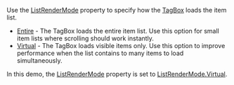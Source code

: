 Use the [ListRenderMode](https://docs.devexpress.com/Blazor/DevExpress.Blazor.DxTagBox-2.ListRenderMode) property to specify how the [TagBox](https://docs.devexpress.com/Blazor/DevExpress.Blazor.DxTagBox-2) loads the item list.

*   [Entire](https://docs.devexpress.com/Blazor/DevExpress.Blazor.ListRenderMode) - The TagBox loads the entire item list. Use this option for small item lists where scrolling should work instantly.
*   [Virtual](https://docs.devexpress.com/Blazor/DevExpress.Blazor.ListRenderMode) - The TagBox loads visible items only. Use this option to improve performance when the list contains to many items to load simultaneously.

In this demo, the [ListRenderMode](https://docs.devexpress.com/Blazor/DevExpress.Blazor.DxTagBox-2.ListRenderMode) property is set to [ListRenderMode.Virtual](https://docs.devexpress.com/Blazor/DevExpress.Blazor.ListRenderMode).
